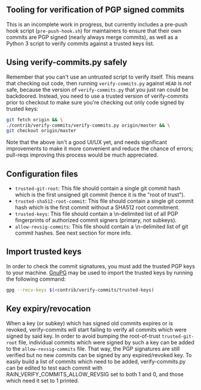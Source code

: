 Tooling for verification of PGP signed commits
----------------------------------------------

This is an incomplete work in progress, but currently includes a pre-push hook
script (`pre-push-hook.sh`) for maintainers to ensure that their own commits
are PGP signed (nearly always merge commits), as well as a Python 3 script to verify
commits against a trusted keys list.


Using verify-commits.py safely
------------------------------

Remember that you can't use an untrusted script to verify itself. This means
that checking out code, then running `verify-commits.py` against `HEAD` is
_not_ safe, because the version of `verify-commits.py` that you just ran could
be backdoored. Instead, you need to use a trusted version of verify-commits
prior to checkout to make sure you're checking out only code signed by trusted
keys:

 ```sh
 git fetch origin && \
 ./contrib/verify-commits/verify-commits.py origin/master && \
 git checkout origin/master
 ```

Note that the above isn't a good UI/UX yet, and needs significant improvements
to make it more convenient and reduce the chance of errors; pull-reqs
improving this process would be much appreciated.

Configuration files
-------------------

* `trusted-git-root`: This file should contain a single git commit hash which is the first unsigned git commit (hence it is the "root of trust").
* `trusted-sha512-root-commit`: This file should contain a single git commit hash which is the first commit without a SHA512 root commitment.
* `trusted-keys`: This file should contain a \n-delimited list of all PGP fingerprints of authorized commit signers (primary, not subkeys).
* `allow-revsig-commits`: This file should contain a \n-delimited list of git commit hashes. See next section for more info.

Import trusted keys
-------------------
In order to check the commit signatures, you must add the trusted PGP keys to your machine. [GnuPG](https://gnupg.org/) may be used to import the trusted keys by running the following command:

```sh
gpg --recv-keys $(<contrib/verify-commits/trusted-keys)
```

Key expiry/revocation
---------------------

When a key (or subkey) which has signed old commits expires or is revoked,
verify-commits will start failing to verify all commits which were signed by
said key. In order to avoid bumping the root-of-trust `trusted-git-root`
file, individual commits which were signed by such a key can be added to the
`allow-revsig-commits` file. That way, the PGP signatures are still verified
but no new commits can be signed by any expired/revoked key. To easily build a
list of commits which need to be added, verify-commits.py can be edited to test
each commit with RAIN_VERIFY_COMMITS_ALLOW_REVSIG set to both 1 and 0, and
those which need it set to 1 printed.
